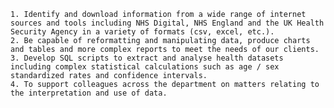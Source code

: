     1. Identify and download information from a wide range of internet sources and tools including NHS Digital, NHS England and the UK Health Security Agency in a variety of formats (csv, excel, etc.).
    2. Be capable of reformatting and manipulating data, produce charts and tables and more complex reports to meet the needs of our clients.
    3. Develop SQL scripts to extract and analyse health datasets including complex statistical calculations such as age / sex standardized rates and confidence intervals.
    4. To support colleagues across the department on matters relating to the interpretation and use of data.
